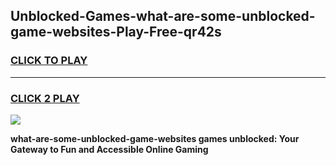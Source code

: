 
## Unblocked-Games-what-are-some-unblocked-game-websites-Play-Free-qr42s
<h3>
<a href="https://premium76.site?title=what-are-some-unblocked-game-websites&ref=23A">CLICK TO PLAY</a></h3>
<hr>

<h3>
<a href="https://premium76.site?title=what-are-some-unblocked-game-websites&ref=23A">CLICK 2 PLAY</a>
  
</h3>

<a href="https://premium76.site?title=what-are-some-unblocked-game-websites&ref=23A"><img src="https://clearcache.store/games.png"></a>


**what-are-some-unblocked-game-websites games unblocked: Your Gateway to Fun and Accessible Online Gaming**
